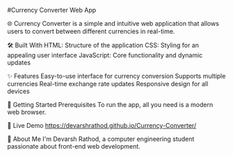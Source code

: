 #Currency Converter Web App

🌐 Currency Converter is a simple and intuitive web application that allows users to convert between different currencies in real-time.

🛠️ Built With
HTML: Structure of the application
CSS: Styling for an appealing user interface
JavaScript: Core functionality and dynamic updates

✨ Features
Easy-to-use interface for currency conversion
Supports multiple currencies
Real-time exchange rate updates
Responsive design for all devices

🚀 Getting Started
Prerequisites
To run the app, all you need is a modern web browser.

🔗 Live Demo
https://devarshrathod.github.io/Currency-Converter/

👤 About Me
I'm Devarsh Rathod, a computer engineering student passionate about front-end web development.
